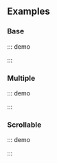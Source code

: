 
## Examples

### Base

::: demo
<template>
    <section>

        <o-dropdown aria-role="list">
            <o-button variant="primary" slot="trigger" slot-scope="{ active }">
                <span>Click me!</span>
                <o-icon :icon="active ? 'caret-up' : 'caret-down'"></o-icon>
            </o-button>

            <o-dropdown-item aria-role="listitem">Action</o-dropdown-item>
            <o-dropdown-item aria-role="listitem">Another action</o-dropdown-item>
            <o-dropdown-item aria-role="listitem">Something else</o-dropdown-item>
        </o-dropdown>

        <o-dropdown :triggers="['hover']" aria-role="list">
            <o-button variant="info" slot="trigger">
                <span>Hover me!</span>
                <o-icon icon="caret-down"></o-icon>
            </o-button>

            <o-dropdown-item aria-role="listitem">Action</o-dropdown-item>
            <o-dropdown-item aria-role="listitem">Another action</o-dropdown-item>
            <o-dropdown-item aria-role="listitem">Something else</o-dropdown-item>
        </o-dropdown>

        <o-dropdown disabled aria-role="list">
            <o-button slot="trigger">
                <span>Disabled</span>
                <o-icon icon="caret-down"></o-icon>
            </o-button>

            <o-dropdown-item aria-role="listitem">Action</o-dropdown-item>
            <o-dropdown-item aria-role="listitem">Another action</o-dropdown-item>
            <o-dropdown-item aria-role="listitem">Something else</o-dropdown-item>
        </o-dropdown>

        <o-dropdown aria-role="list">
            <div slot="trigger">
                Custom
                <o-icon
                    variant="success"
                    icon="caret-down"
                    slot="trigger"
                    role="button">
                </o-icon>
            </div>

            <o-dropdown-item aria-role="listitem">Action</o-dropdown-item>
            <o-dropdown-item aria-role="listitem">Another action</o-dropdown-item>
            <o-dropdown-item aria-role="listitem">Something else</o-dropdown-item>
        </o-dropdown>

        <o-dropdown :triggers="['contextmenu']" aria-role="list">
            <o-button
                slot="trigger"
                role="button">
                Right click
            </o-button>

            <o-dropdown-item aria-role="listitem">Action</o-dropdown-item>
            <o-dropdown-item aria-role="listitem">Another action</o-dropdown-item>
            <o-dropdown-item aria-role="listitem">Something else</o-dropdown-item>
        </o-dropdown>
    </section>
</template>

<script>
    export default {
    }
</script>
:::

### Multiple

::: demo
<template>
    <section>
        <p class="content"><b>selected</b>: {{ selectedOptions }}</p>
        <o-dropdown
            v-model="selectedOptions"
            multiple
            aria-role="list">
            <o-button variant="primary" type="button" slot="trigger">
                <span>Selected ({{ selectedOptions.length }})</span>
                <o-icon icon="caret-down"></o-icon>
            </o-button>

            <o-dropdown-item value="option1" aria-role="listitem">
                <span>Option 1</span>
            </o-dropdown-item>

            <o-dropdown-item value="option2" aria-role="listitem">
                <span>Option 2</span>
            </o-dropdown-item>

            <o-dropdown-item value="option3" aria-role="listitem">
                <span>Option 3</span>
            </o-dropdown-item>
        </o-dropdown>
    </section>
</template>

<script>
    export default {
        data() {
            return {
                selectedOptions: []
            }
        }
    }
</script>
:::

### Scrollable

::: demo
<template>
    <section>
        <div class="block">
            <o-field>
                <o-switch v-model="isScrollable">Scrollable</o-switch>
            </o-field>
        </div>

        <br>
        
        <o-dropdown
            :scrollable="isScrollable"
            :max-height="maxHeight"
            v-model="currentMenu"
            aria-role="list"
        >
            <o-button variant="primary" type="button" slot="trigger">
                <template>
                    <o-icon :icon="currentMenu.icon"></o-icon>
                    <span>{{currentMenu.text}}</span>
                </template>
                <o-icon icon="caret-down"></o-icon>
            </o-button>

            <o-dropdown-item 
                v-for="(menu, index) in menus"
                :key="index"
                :value="menu" aria-role="listitem">
                <div class="media">
                    <o-icon class="media-left" :icon="menu.icon"></o-icon>
                    <div class="media-content">
                        <span>{{menu.text}}</span>
                    </div>
                </div>
            </o-dropdown-item>
        </o-dropdown>
    </section>
</template>

<script>
    export default {
        data() {
            return {
                isScrollable: true,
                maxHeight: 200,
                currentMenu: { icon: 'users', text: 'People' },
                menus: [
                    { icon: 'users', text: 'People' },
                    { icon: 'box', text: 'Orders' },
                    { icon: 'credit-card', text: 'Payments' },
                    { icon: 'dolly', text: 'Logistics' },
                    { icon: 'business-time', text: 'Jobs' },
                    { icon: 'shopping-cart', text: 'Cart' },
                    { icon: 'cog', text: 'Configuration' }
                ]
            }
        }
    }
</script>

<style>
    .media {
        align-items: flex-start;
        display: flex;
        text-align: left;
    }
    .media-content {
        flex-basis: auto;
        flex-grow: 1;
        flex-shrink: 1;
        text-align: left;
        overflow-y: hidden;
        overflow-x: auto;
    }
    .media-left {
        margin-right: 1rem;
        flex-basis: auto;
        flex-grow: 0;
        flex-shrink: 0;
    }
</style>
:::
